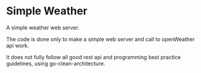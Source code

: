 # Simple Weather

A simple weather web server.

The code is done only to make a simple web server and call to openWeather api work.

It does not fully follow all good rest api and programming best practice guidelines, using go-clean-architecture.
